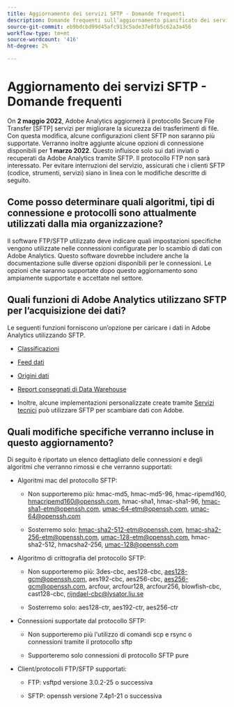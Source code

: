 ```yaml
---
title: Aggiornamento dei servizi SFTP - Domande frequenti
description: Domande frequenti sull’aggiornamento pianificato dei servizi SFTP a maggio 2022.
source-git-commit: eb9bdcbd99d45afc913c5ade37e8fb5c62a3a456
workflow-type: tm+mt
source-wordcount: '416'
ht-degree: 2%

---
```



# Aggiornamento dei servizi SFTP - Domande frequenti

On **2 maggio 2022**, Adobe Analytics aggiornerà il protocollo Secure File Transfer [SFTP] servizi per migliorare la sicurezza dei trasferimenti di file. Con questa modifica, alcune configurazioni client SFTP non saranno più supportate. Verranno inoltre aggiunte alcune opzioni di connessione disponibili per **1 marzo 2022**. Questo influisce solo sui dati inviati o recuperati da Adobe Analytics tramite SFTP. Il protocollo FTP non sarà interessato. Per evitare interruzioni del servizio, assicurati che i clienti SFTP (codice, strumenti, servizi) siano in linea con le modifiche descritte di seguito.

## Come posso determinare quali algoritmi, tipi di connessione e protocolli sono attualmente utilizzati dalla mia organizzazione?

Il software FTP/SFTP utilizzato deve indicare quali impostazioni specifiche vengono utilizzate nelle connessioni configurate per lo scambio di dati con Adobe Analytics. Questo software dovrebbe includere anche la documentazione sulle diverse opzioni disponibili per le connessioni. Le opzioni che saranno supportate dopo questo aggiornamento sono ampiamente supportate e accettate nel settore.

## Quali funzioni di Adobe Analytics utilizzano SFTP per l’acquisizione dei dati?

Le seguenti funzioni forniscono un’opzione per caricare i dati in Adobe Analytics utilizzando SFTP.

* [Classificazioni](https://experienceleague.adobe.com/docs/analytics/export/ftp-and-sftp/set-up-ftp-accounts/ftp-saint.html)

* [Feed dati](https://experienceleague.adobe.com/docs/analytics/export/ftp-and-sftp/set-up-ftp-accounts/ftp-datafeeds.html)

* [Origini dati](https://experienceleague.adobe.com/docs/analytics/export/ftp-and-sftp/set-up-ftp-accounts/ftp-datasources.html)

* [Report consegnati di Data Warehouse](https://experienceleague.adobe.com/docs/analytics/export/ftp-and-sftp/set-up-ftp-accounts/ftp-dw-reports.html)

* Inoltre, alcune implementazioni personalizzate create tramite [Servizi tecnici](https://experienceleague.adobe.com/docs/analytics/export/ftp-and-sftp/set-up-ftp-accounts/ftp-eng-services.html) può utilizzare SFTP per scambiare dati con Adobe.

## Quali modifiche specifiche verranno incluse in questo aggiornamento?

Di seguito è riportato un elenco dettagliato delle connessioni e degli algoritmi che verranno rimossi e che verranno supportati:

* Algoritmi mac del protocollo SFTP:

   * Non supporteremo più: hmac-md5, hmac-md5-96, hmac-ripemd160, hmacripemd160@openssh.com, hmac-sha1, hmac-sha1-96, hmac-sha1-etm@openssh.com, umac-64-etm@openssh.com, umac-64@openssh.com

   * Sosterremo solo: hmac-sha2-512-etm@openssh.com, hmac-sha2-256-etm@openssh.com, umac-128-etm@openssh.com, hmac-sha2-512, hmacsha2-256, umac-128@openssh.com

* Algoritmo di crittografia del protocollo SFTP:

   * Non supporteremo più: 3des-cbc, aes128-cbc, aes128-gcm@openssh.com, aes192-cbc, aes256-cbc, aes256-gcm@openssh.com, arcfour, arcfour128, arcfour256, blowfish-cbc, cast128-cbc, rijndael-cbc@lysator.liu.se

   * Sosterremo solo: aes128-ctr, aes192-ctr, aes256-ctr

* Connessioni supportate dal protocollo SFTP:

   * Non supporteremo più l&#39;utilizzo di comandi scp e rsync o connessioni tramite il protocollo sftp

   * Supporteremo solo connessioni di protocollo SFTP pure

* Client/protocolli FTP/SFTP supportati:

   * FTP: vsftpd versione 3.0.2-25 o successiva

   * SFTP: openssh versione 7.4p1-21 o successiva